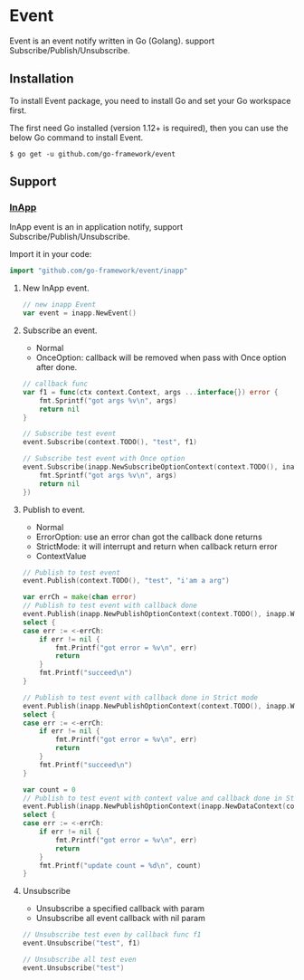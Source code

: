 # Event

Event is an event notify written in Go (Golang). support Subscribe/Publish/Unsubscribe.

## Installation

To install Event package, you need to install Go and set your Go workspace first.

The first need Go installed (version 1.12+ is required), then you can use the below Go command to install Event.

```shell script
$ go get -u github.com/go-framework/event
```

## Support

### [InApp](https://github.com/go-framework/event/tree/master/inapp)

InApp event is an in application notify, support Subscribe/Publish/Unsubscribe.

Import it in your code:

```go
import "github.com/go-framework/event/inapp"
```

1. New InApp event.
    ```go
    // new inapp Event
    var event = inapp.NewEvent()
    ```

2. Subscribe an event. 
    - Normal
    - OnceOption: callback will be removed when pass with Once option after done. 

    ```go
    // callback func
    var f1 = func(ctx context.Context, args ...interface{}) error {
        fmt.Sprintf("got args %v\n", args)
        return nil
    }
    
    // Subscribe test event
    event.Subscribe(context.TODO(), "test", f1)
    
    // Subscribe test event with Once option
    event.Subscribe(inapp.NewSubscribeOptionContext(context.TODO(), inapp.WithOnceOption(true)), "test", func(ctx context.Context, args ...interface{}) error {
        fmt.Sprintf("got args %v\n", args)
        return nil
    })
    ```
   
3. Publish to event.
    - Normal
    - ErrorOption: use an error chan got the callback done returns
    - StrictMode: it will interrupt and return when callback return error
    - ContextValue
    
    ```go
    // Publish to test event
    event.Publish(context.TODO(), "test", "i'am a arg")
    
    var errCh = make(chan error)
    // Publish to test event with callback done
    event.Publish(inapp.NewPublishOptionContext(context.TODO(), inapp.WithErrorOption(errCh)), "test", "i'am a arg")
    select {
    case err := <-errCh:
        if err != nil {
            fmt.Printf("got error = %v\n", err)
            return
        }
        fmt.Printf("succeed\n")
    }
    
    // Publish to test event with callback done in Strict mode
    event.Publish(inapp.NewPublishOptionContext(context.TODO(), inapp.WithErrorOption(errCh), inapp.WithStrictModeOption(true)), "test", "i'am a arg")
    select {
    case err := <-errCh:
        if err != nil {
            fmt.Printf("got error = %v\n", err)
            return
        }
        fmt.Printf("succeed\n")
    }
    
    var count = 0
    // Publish to test event with context value and callback done in Strict mode
    event.Publish(inapp.NewPublishOptionContext(inapp.NewDataContext(context.TODO(), &count), inapp.WithErrorOption(errCh), inapp.WithStrictModeOption(true)), "test", "i'am a arg")
    select {
    case err := <-errCh:
        if err != nil {
            fmt.Printf("got error = %v\n", err)
            return
        }
        fmt.Printf("update count = %d\n", count)
    }
    ```

4. Unsubscribe
    - Unsubscribe a specified callback with param
    - Unsubscribe all event callback with nil param
    
    ```go
    // Unsubscribe test even by callback func f1
    event.Unsubscribe("test", f1)
    
    // Unsubscribe all test even
    event.Unsubscribe("test")
    ```
